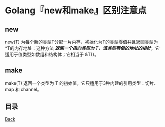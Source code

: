 # Golang『new和make』区别注意点

## new

new(T) 为每个新的类型T分配一片内存，初始化为T的类型零值并且返回类型为*T的内存地址：这种方法 _**返回一个指向类型为 T，值类型零值的地址的指针**_，它适用于值类型如数组和结构体；它相当于 &T{}。

## make

make(T) 返回一个类型为 T 的初始值，它只适用于3种内建的引用类型：切片、map 和 channel。


## 目录
[Back](../GolangNotice.md)